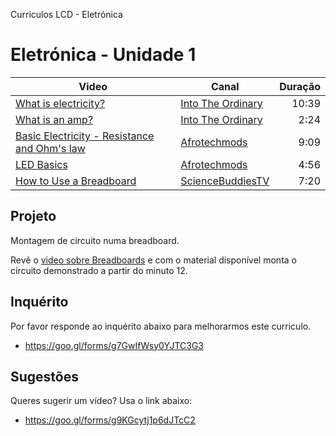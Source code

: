 Curriculos LCD - Eletrónica

# Eletrónica - Unidade 1

| Video | Canal | Duração
|-------|-------| --:
| [What is electricity?](https://www.youtube.com/watch?v=ru032Mfsfig) | [Into The Ordinary](https://www.youtube.com/channel/UCyD3sEJLC52UzR1wjtclsPw) | 10:39
| [What is an amp?](https://www.youtube.com/watch?v=xr68GxkiWFM) | [Into The Ordinary](https://www.youtube.com/channel/UCyD3sEJLC52UzR1wjtclsPw) |  2:24
| [Basic Electricity - Resistance and Ohm's law](https://www.youtube.com/watch?v=NfcgA1axPLo) | [Afrotechmods](https://www.youtube.com/channel/UCosnWgi3eorc1klEQ8pIgJQ)  | 9:09
| [LED Basics](https://www.youtube.com/watch?v=Yo6JI_bzUzo) | [Afrotechmods](https://www.youtube.com/channel/UCosnWgi3eorc1klEQ8pIgJQ) | 4:56
| [How to Use a Breadboard](https://www.youtube.com/watch?v=6WReFkfrUIk) |[ScienceBuddiesTV](https://www.youtube.com/channel/UCPrbh_9pghzmzkI1wJJRv7Q) | 7:20

## Projeto

Montagem de circuito numa breadboard.

Revê o [video sobre Breadboards](https://youtu.be/6WReFkfrUIk?t=300) e com o material disponível monta o circuito demonstrado a partir do minuto 12.

## Inquérito

Por favor responde ao inquérito abaixo para melhorarmos este curriculo.

* https://goo.gl/forms/g7GwIfWsy0YJTC3G3

## Sugestões

Queres sugerir um vídeo? Usa o link abaixo:

* https://goo.gl/forms/g9KGcytj1p6dJTcC2
